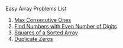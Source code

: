 Easy Array Problems List

1) [Max Consecutive Ones](https://leetcode.com/problems/max-consecutive-ones/) 
2) [Find Numbers with Even Number of Digits](https://leetcode.com/problems/find-numbers-with-even-number-of-digits/) 
3) [Squares of a Sorted Array](https://leetcode.com/problems/squares-of-a-sorted-array/) 
4) [Duplicate Zeros](https://leetcode.com/problems/duplicate-zeros/) 